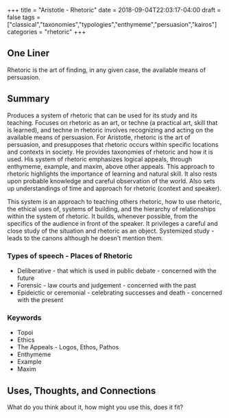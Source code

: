 +++
title = "Aristotle - Rhetoric"
date = 2018-09-04T22:03:17-04:00
draft = false
tags = ["classical","taxonomies","typologies","enthymeme","persuasion","kairos"]
categories = "rhetoric"
+++
## One Liner
Rhetoric is the art of finding, in any given case, the available means of persuasion.

## Summary
Produces a system of rhetoric that can be used for its study and its teaching. Focuses on rhetoric as an art, or techne (a practical art, skill that is learned), and techne in rhetoric involves recognizing and acting on the available means of persuasion. For Aristotle, rhetoric is the art of persuasion, and presupposes that rhetoric occurs within specific locations and contexts in society. He provides taxonomies of rhetoric and how it is used. His system of rhetoric emphasizes logical appeals, through enthymeme, example, and maxim, above other appeals. This approach to rhetoric highlights the importance of learning and natural skill. It also rests upon probable knowledge and careful observation of the world. Also sets up understandings of time and approach for rhetoric (context and speaker).

This system is an approach to teaching others rhetoric, how to use rhetoric, the ethical uses of, systems of building, and the hierarchy of relationships within the system of rhetoric. It builds, whenever possible, from the specifics of the audience in front of the speaker. It privileges a careful and close study of the situation and rhetoric as an object. Systemized study - leads to the canons although he doesn't mention them.

### Types of speech - Places of Rhetoric
- Deliberative - that which is used in public debate - concerned with the future
- Forensic - law courts and judgement - concerned with the past
- Epideictic or ceremonial - celebrating successes and death - concerned with the present

### Keywords
- Topoi
- Ethics
- The Appeals - Logos, Ethos, Pathos
- Enthymeme
- Example
- Maxim

## Uses, Thoughts, and Connections
What do you think about it, how might you use this, does it fit?
